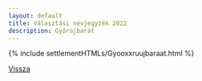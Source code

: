 ```yaml
---
layout: default
title: Választási névjegyzék 2022
description: Győrújbarát
---
```


{% include settlementHTMLs/Gyooxxruujbaraat.html %}

[Vissza](./)